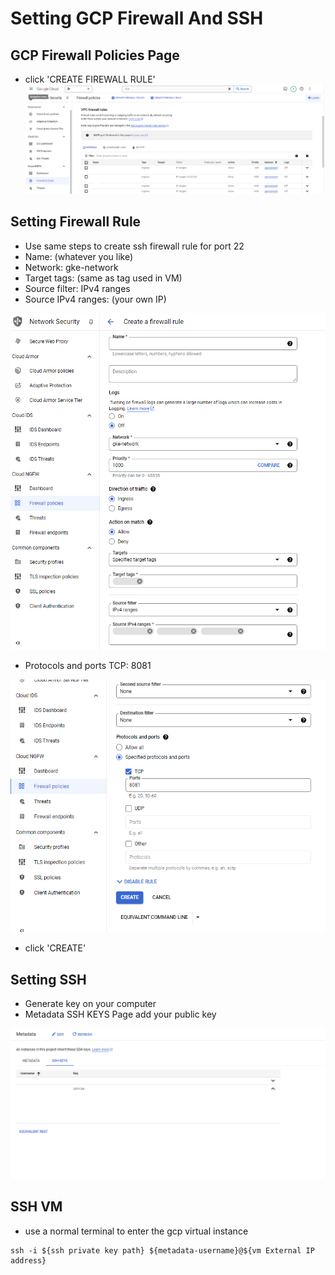 # Setting GCP Firewall And SSH

## GCP Firewall Policies Page

- click 'CREATE FIREWALL RULE'
![image](https://github.com/yuhexiong/deploy-flink-gcp/blob/main/image/006_firewall_policies_page.png)

## Setting Firewall Rule

- Use same steps to create ssh firewall rule for port 22
- Name: (whatever you like)
- Network: gke-network
- Target tags: (same as tag used in VM)
- Source filter: IPv4 ranges
- Source IPv4 ranges: (your own IP)

![image](https://github.com/yuhexiong/deploy-flink-gcp/blob/main/image/007_create_firewall_rule_page_v2.png)

- Protocols and ports TCP: 8081

![image](https://github.com/yuhexiong/deploy-flink-gcp/blob/main/image/008_create_firewall_rule_page_port.png)

- click 'CREATE'

## Setting SSH

- Generate key on your computer
- Metadata SSH KEYS Page add your public key

![image](https://github.com/yuhexiong/deploy-flink-gcp/blob/main/image/009_metadata_ssh_keys.png)

## SSH VM

- use a normal terminal to enter the gcp virtual instance
```
ssh -i ${ssh private key path} ${metadata-username}@${vm External IP address}
```